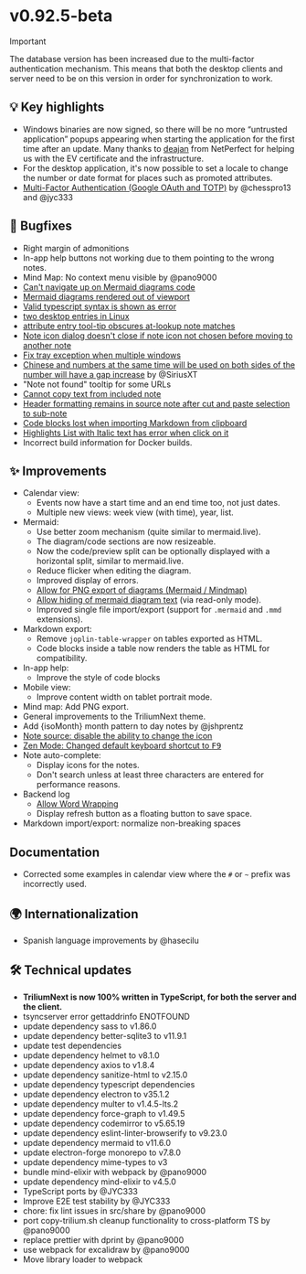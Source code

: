 # v0.92.5-beta
> [!IMPORTANT]
> The database version has been increased due to the multi-factor authentication mechanism. This means that both the desktop clients and server need to be on this version in order for synchronization to work.

## 💡 Key highlights

*   Windows binaries are now signed, so there will be no more “untrusted application” popups appearing when starting the application for the first time after an update. Many thanks to [deajan](https://github.com/deajan) from NetPerfect for helping us with the EV certificate and the infrastructure.
*   For the desktop application, it's now possible to set a locale to change the number or date format for places such as promoted attributes.
*   [Multi-Factor Authentication (Google OAuth and TOTP)](https://github.com/TriliumNext/Notes/pull/401) by @chesspro13 and @jyc333 

## 🐞 Bugfixes

*   Right margin of admonitions
*   In-app help buttons not working due to them pointing to the wrong notes.
*   Mind Map: No context menu visible by @pano9000 
*   [Can't navigate up on Mermaid diagrams code](https://github.com/TriliumNext/Notes/issues/282)
*   [Mermaid diagrams rendered out of viewport](https://github.com/TriliumNext/Notes/issues/474)
*   [Valid typescript syntax is shown as error](https://github.com/TriliumNext/Notes/issues/1503)
*   [two desktop entries in Linux](https://github.com/TriliumNext/Notes/issues/1488)
*   [attribute entry tool-tip obscures at-lookup note matches](https://github.com/TriliumNext/Notes/issues/844)
*   [Note icon dialog doesn't close if note icon not chosen before moving to another note](https://github.com/TriliumNext/Notes/issues/964)
*   [Fix tray exception when multiple windows](https://github.com/TriliumNext/Notes/pull/1487)
*   [Chinese and numbers at the same time will be used on both sides of the number will have a gap increase](https://github.com/TriliumNext/Notes/issues/1327) by @SiriusXT 
*   "Note not found" tooltip for some URLs
*   [Cannot copy text from included note](https://github.com/TriliumNext/Notes/issues/588)
*   [Header formatting remains in source note after cut and paste selection to sub-note](https://github.com/TriliumNext/Notes/issues/687)
*   [Code blocks lost when importing Markdown from clipboard](https://github.com/TriliumNext/Notes/issues/1530)
*   [Highlights List with Italic text has error when click on it](https://github.com/TriliumNext/Notes/issues/1555)
*   Incorrect build information for Docker builds.

## ✨ Improvements

*   Calendar view:
    *   Events now have a start time and an end time too, not just dates.
    *   Multiple new views: week view (with time), year, list.
*   Mermaid:
    *   Use better zoom mechanism (quite similar to mermaid.live).
    *   The diagram/code sections are now resizeable.
    *   Now the code/preview split can be optionally displayed with a horizontal split, similar to mermaid.live.
    *   Reduce flicker when editing the diagram.
    *   Improved display of errors.
    *   [Allow for PNG export of diagrams (Mermaid / Mindmap)](https://github.com/TriliumNext/Notes/issues/536)
    *   [Allow hiding of mermaid diagram text](https://github.com/TriliumNext/Notes/issues/922) (via read-only mode).
    *   Improved single file import/export (support for `.mermaid` and `.mmd` extensions).
*   Markdown export:
    *   Remove `joplin-table-wrapper` on tables exported as HTML.
    *   Code blocks inside a table now renders the table as HTML for compatibility.
*   In-app help:
    *   Improve the style of code blocks
*   Mobile view:
    *   Improve content width on tablet portrait mode.
*   Mind map: Add PNG export.
*   General improvements to the TriliumNext theme.
*   Add {isoMonth} month pattern to day notes by @jshprentz  
*   [Note source: disable the ability to change the icon](https://github.com/TriliumNext/Notes/issues/1377)
*   [Zen Mode: Changed default keyboard shortcut to <kbd>F9</kbd>](https://github.com/TriliumNext/Notes/issues/1372)
*   Note auto-complete:
    *   Display icons for the notes.
    *   Don't search unless at least three characters are entered for performance reasons.
*   Backend log
    *   [Allow Word Wrapping](https://github.com/TriliumNext/Notes/issues/1496)
    *   Display refresh button as a floating button to save space.
*   Markdown import/export: normalize non-breaking spaces

## Documentation

*   Corrected some examples in calendar view where the `#` or `~` prefix was incorrectly used.

## 🌍 Internationalization

*   Spanish language improvements by @hasecilu

## 🛠️ Technical updates

*   **TriliumNext is now 100% written in TypeScript, for both the server and the client.**
*   tsyncserver error gettaddrinfo ENOTFOUND
*   update dependency sass to v1.86.0
*   update dependency better-sqlite3 to v11.9.1
*   update test dependencies
*   update dependency helmet to v8.1.0
*   update dependency axios to v1.8.4
*   update dependency sanitize-html to v2.15.0
*   update dependency typescript dependencies
*   update dependency electron to v35.1.2
*   update dependency multer to v1.4.5-lts.2
*   update dependency force-graph to v1.49.5
*   update dependency codemirror to v5.65.19
*   update dependency eslint-linter-browserify to v9.23.0
*   update dependency mermaid to v11.6.0
*   update electron-forge monorepo to v7.8.0
*   update dependency mime-types to v3
*   bundle mind-elixir with webpack by @pano9000
*   update dependency mind-elixir to v4.5.0 
*   TypeScript ports by @JYC333 
*   Improve E2E test stability by @JYC333 
*   chore: fix lint issues in src/share by @pano9000 
*   port copy-trilium.sh cleanup functionality to cross-platform TS by @pano9000 
*   replace prettier with dprint by @pano9000 
*   use webpack for excalidraw by @pano9000 
*   Move library loader to webpack